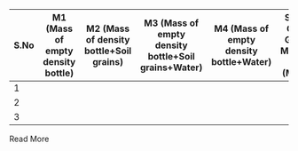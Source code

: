 |S.No|M1 (Mass of empty density bottle)|M2 (Mass of density bottle+Soil grains)|M3 (Mass of empty density bottle+Soil grains+Water)|M4 (Mass of empty density bottle+Water)|Specific Gravity G=(M1-M2)/(M1-M2)-(M3-M4)|Avg G|
|----|---------------------------------|---------------------------------------|---------------------------------------------------|---------------------------------------|------------------------------------------|-----|
|1  |						
|2  |						
|3  |						

Read More 